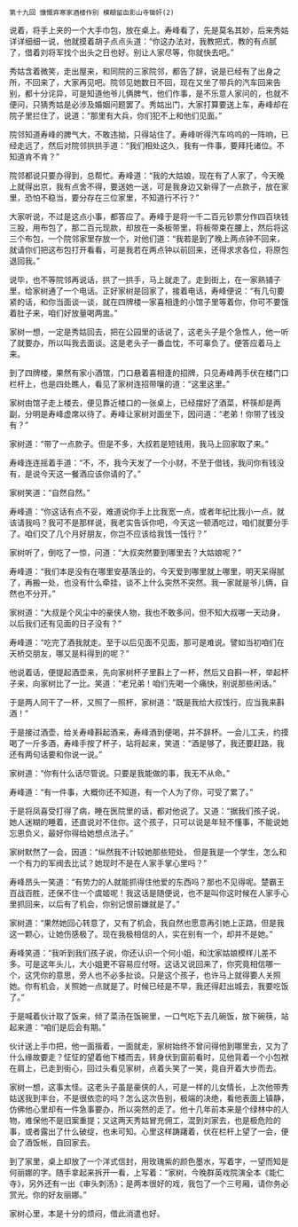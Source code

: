     第十九回 慷慨弃寒家酒楼作别 模糊留血影山寺锄奸(2) 

   说着，将手上夹的一个大手巾包，放在桌上。寿峰看了，先是莫名其妙，后来秀姑详详细细一说，他就摸着胡子点点头道：“你这办法对，我教把式，教的有点腻了，借着刘将军找个出头之日也好。别让人家尽等，你就快去吧。”

   秀姑含着微笑，走出屋来，和同院的三家院邻，都告了辞，说是已经有了出身之所，不回来了，大家再见吧。院邻见她数日不回，现在又坐了带兵的汽车回来告别，都十分诧异，可是知道他爷儿俩脾气，他们作事，是不乐意人家问的，也就不便问，只猜秀姑是必涉及婚姻问题罢了。秀姑出门，大家打算要送上车，寿峰却在院子里拦住了，说道：“那里有大兵，你们犯不上和他们见面。”

   院邻知道寿峰的脾气大，不敢违拗，只得站住了。寿峰听得汽车呜呜的一阵响，已经走远了，然后对院邻拱拱手道：“我们相处这久，我有一件事，要拜托诸位。不知道肯不肯？”

   院邻都说只要办得到，总帮忙。寿峰道：“我的大姑娘，现在有了人家了，今天晚上就得出京，我有点舍不得，要送她一送，可是我身边又新得了一点款子，放在家里，恐怕不稳当，要分存在三位家里，不知道行不行？”

   大家听说，不过是这点小事，都答应了。寿峰于是将一千二百元钞票分作四百块钱三股，用布包了，那二百元现款，却放在一条板带里，将板带束在腰上，然后将这三个布包，一个院邻家里存放一个，对他们道：“我若是到了晚上两点钟不回来，就请你们把这布包打开看看，可是我若在两点钟以前回来，还得求求各位，将原包退回我。”

   说毕，也不等院邻再说话，拱了一拱手，马上就走了。走到街上，在一家熟铺子里，给家树通了一个电话。正好家树是回家了，接着电话，寿峰便说：“有几句要紧的话，和你当面谈一谈，就在四牌楼一家喜相逢的小馆子里等着你，你可不要饿着肚子来，咱们好放量喝两盅。”

   家树一想，一定是秀姑回去，把在公园里的话说了，这老头子是个急性人，他一听了就要办，所以叫我去面谈。这是老头子一番血忱，不可辜负了。便答应着马上来。

   到了四牌楼，果然有家小酒馆，门口悬着喜相逢的招牌，只见寿峰两手伏在楼门口栏杆上，也是四处瞧人，看见了家树连招带嚷的道：“这里这里。”

   家树由馆子走上楼去，便见靠近楼口的一张桌上，已经摆好了酒菜，杯筷却是两副，分明是寿峰虚席以待了。寿峰让家树对面坐下，因问道：“老弟！你带了钱没有？”

   家树道：“带了一点款子。但是不多，大叔若是短钱用，我马上回家取了来。”

   寿峰连连摇着手道：“不，不，我今天发了一个小财，不至于借钱，我问你有钱没有，是说今天这一餐酒应该你请的了。”

   家树笑道：“自然自然。”

   寿峰道：“你这话有点不妥，难道说你手上比我宽一点，或者年纪比我小一点，就该请我吗？我可不是那样说，我老实告诉你吧，今天这一顿酒吃过，咱们就要分手了。咱们交了几个月好朋友，你岂不应该给我饯一饯行？”

   家树听了，倒吃了一惊，问道：“大叔突然要到哪里去？大姑娘呢？”

   寿峰道：“我们本是没有在哪里安基落业的，今天爱到哪里就上哪里，明天呆得腻了，再搬一处，也没有什么牵挂，谈不上什么突然不突然。我一家就是爷儿俩，自然也不分开。”

   家树道：“大叔是个风尘中的豪侠人物，我也不敢多问，但不知大叔哪一天动身，以后我们还有见面的日子没有？”

   寿峰道：“吃完了酒我就走。至于以后见面不见面，那可是难说。譬如当初咱们在天桥交朋友，哪又是料得到的呢？”

   他说着话，便提起酒壶来，先向家树杯子里斟上了一杯，然后又自斟一杯，举起杯子来，向家树比了一比。笑道：“老兄弟！咱们先喝一个痛快，别说那些闲话。”

   于是两人同干了一杯，又照了一照杯，家树道：“既是我给大叔饯行，应当我来斟酒！”

   于是接过酒壶，给关寿峰斟起酒来，寿峰酒到便喝，并不辞杯。一会儿工夫，约摸喝了一斤多酒，寿峰手按了杯子，站将起来，笑道：“酒是够了，我还要赶路，我还有两句话要和你说一说。”

   家树道：“你有什么话尽管说。只要是我能做的事，我无不从命。”

   寿峰道：“有一件事，大概你还不知道，有一个人为了你，可受了累了。”

   于是将凤喜受打得了病，睡在医院里的话，都对他说了。又道：“据我们孩子说，她人迷糊的睡着，还直说对不住你。这个孩子，只可以说是年轻不懂事，不能说她忘恩负义，最好你得给她想点法子。”

   家树默然了一会，因道：“纵然我不计较她那些短处， 但是我是一个学生，怎么和一个有力的军阀去比试？她现时不是在人家手掌心里吗？”

   寿峰昂头一笑道：“有势力的人就能抓得住他爱的东西吗？那也不见得呢。楚霸王百战百胜，还保不住一个虞姬呢！我这话是随便说，也不是叫你这时候在人家手心里抓回来，以后有了机会，你别记恨前嫌就是了。”

   家树道：“果然她回心转意了，又有了机会，我自然也愿意再引她上正路，但是我这一颗心，让她伤感极了。现在我极相信的人，实在别有一个，却并不是她。”

   寿峰笑道：“我听到我们孩子说，你还认识一个何小姐，和沈家姑娘模样儿差不多。可是这年头儿，大小姐更不容易应付呀。这话又说回来了，你究竟相信哪一个，这凭你的意思，旁人也不必多扯谈。只是这个孩子，也许马上就得要人关照她。你有机会，关照她一点就是了。时候已经是不早，我还得赶出城去，我要吃饭了。”

   于是喊着伙计取了饭来，倾了菜汤在饭碗里，一口气吃下去几碗饭，放下碗筷，站起来道：“咱们是后会有期。”

   伙计送上手巾把，他一面揩着，一面就走，家树始终不曾问得他到哪里去，又为了什么缘故要走？怔怔的望着他下楼而去，转身伏到窗前看时，见他背着一个小包袱在肩上，已走到街心，回过头看见家树，点着头笑了一笑，竟自开着大步而去。

   家树一想，这事太怪。这老头子虽是豪侠的人，可是一样的儿女情长，上次他带秀姑送我到丰台，不是很依恋的吗？怎么这次告别，极端的决绝，看他表面上镇静，仿佛他心里却有一件急事要办，所以突然的走了。他十几年前本来是个绿林中的人物，难保他不是旧案重提；又这两天秀姑冒充佣工，混到刘家去，也是极危险的事，或者露出了什么破绽，也未可知。心里这样踌躇着，伏在栏杆上望了一会，便会了酒饭帐，自回家去。

   到了家里，桌上却放了一个洋式信封，用玫瑰紫的颜色墨水，写着字，一望而知是何丽娜的字。随手拿起来拆开一看，上写着：“家树，今晚群英戏院演全本《能仁寺》，另外还有一出《审头刺汤》；是两本很好的戏，我包了一个三号厢，请你务必赏光。你的好友丽娜。”

   家树心里，本是十分的烦闷，借此消遣也好。

